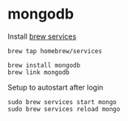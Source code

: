# mongodb

Install [brew services](https://github.com/Homebrew/homebrew-services)

```
brew tap homebrew/services
```

```
brew install mongodb
brew link mongodb
```

Setup to autostart after login

```
sudo brew services start mongo
sudo brew services reload mongo
```
